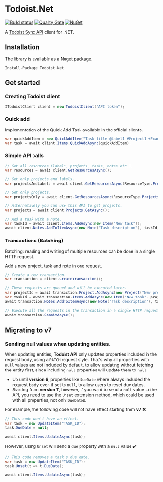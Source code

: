# Todoist.Net
[![Build status](https://ci.appveyor.com/api/projects/status/r5ylbxtpjya9ayk2?svg=true)](https://ci.appveyor.com/project/olsh/todoist-net)
[![Quality Gate](https://sonarcloud.io/api/project_badges/measure?project=todoist-net&metric=alert_status)](https://sonarcloud.io/dashboard?id=todoist-net)
[![NuGet](https://img.shields.io/nuget/v/Todoist.Net.svg)](https://www.nuget.org/packages/Todoist.Net/)

A [Todoist Sync API](https://developer.todoist.com/sync/v9/) client for .NET.
## Installation

The library is available as a [Nuget package](https://www.nuget.org/packages/Todoist.Net/).
```
Install-Package Todoist.Net
```

## Get started

### Creating Todoist client

```csharp
ITodoistClient client = new TodoistClient("API token");
```

### Quick add

Implementation of the Quick Add Task available in the official clients.
```csharp
var quickAddItem = new QuickAddItem("Task title @Label1 #Project1 +ExampleUser");
var task = await client.Items.QuickAddAsync(quickAddItem);
```

### Simple API calls
```csharp
// Get all resources (labels, projects, tasks, notes etc.).
var resources = await client.GetResourcesAsync();

// Get only projects and labels.
var projectsAndLabels = await client.GetResourcesAsync(ResourceType.Projects, ResourceType.Labels);

// Get only projects.
var projectsOnly = await client.GetResourcesAsync(ResourceType.Projects);

// Alternatively you can use this API to get projects.
var projects = await client.Projects.GetAsync();

// Add a task with a note.
var taskId = await client.Items.AddAsync(new Item("New task"));
await client.Notes.AddToItemAsync(new Note("Task description"), taskId);
```

### Transactions (Batching)
Batching: reading and writing of multiple resources can be done in a single HTTP request.

Add a new project, task and note in one request.
```csharp
// Create a new transaction.
var transaction = client.CreateTransaction();

// These requests are queued and will be executed later.
var projectId = await transaction.Project.AddAsync(new Project("New project"));
var taskId = await transaction.Items.AddAsync(new Item("New task", projectId));
await transaction.Notes.AddToItemAsync(new Note("Task description"), taskId);

// Execute all the requests in the transaction in a single HTTP request.
await transaction.CommitAsync();

```

## Migrating to v7

### Sending null values when updating entities.
When updating entities, **Todoist API** only updates properties included in the request body, using a `PATCH` request style.
That's why all properties with `null` values are not included by default, to allow updating without fetching the entity first,
since including `null` properties will update them to `null`.

- Up until **version 6**, properties like `DueDate` where always included the request body even if set to `null`, to allow users to reset due dates.
- Starting from **version 7**, however, if you want to send a `null` value to the API, you need to use the `Unset` extension method,
which could be used with all properties, not only `DueDate`s.

For example, the following code will not have effect starting from **v7** ❌
```csharp
// This code won't have an effect.
var task = new UpdateItem("TASK_ID");
task.DueDate = null;

await client.Items.UpdateAsync(task);
```

However, using `Unset` will send a `due` property with a `null` value ✔️
```csharp
// This code removes a task's due date.
var task = new UpdateItem("TASK_ID");
task.Unset(t => t.DueDate);

await client.Items.UpdateAsync(task);
```
